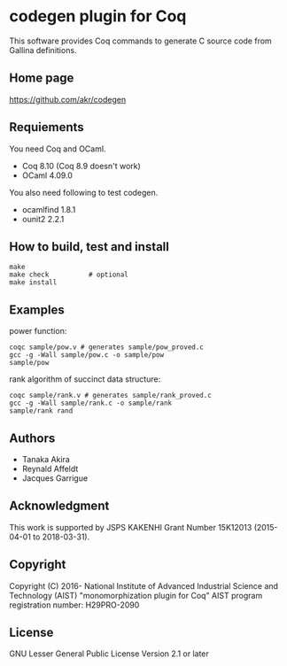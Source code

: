 # codegen plugin for Coq

This software provides Coq commands to generate C source code
from Gallina definitions.

## Home page

https://github.com/akr/codegen

## Requiements

You need Coq and OCaml.

- Coq 8.10 (Coq 8.9 doesn't work)
- OCaml 4.09.0

You also need following to test codegen.

- ocamlfind 1.8.1
- ounit2 2.2.1

## How to build, test and install

    make
    make check          # optional
    make install

## Examples

power function:

    coqc sample/pow.v # generates sample/pow_proved.c
    gcc -g -Wall sample/pow.c -o sample/pow
    sample/pow

rank algorithm of succinct data structure:

    coqc sample/rank.v # generates sample/rank_proved.c
    gcc -g -Wall sample/rank.c -o sample/rank
    sample/rank rand

## Authors

- Tanaka Akira
- Reynald Affeldt
- Jacques Garrigue

## Acknowledgment

This work is supported by JSPS KAKENHI Grant Number 15K12013 (2015-04-01 to 2018-03-31).

## Copyright

Copyright (C) 2016- National Institute of Advanced Industrial Science and Technology (AIST)
"monomorphization plugin for Coq"
AIST program registration number: H29PRO-2090

## License

GNU Lesser General Public License Version 2.1 or later
